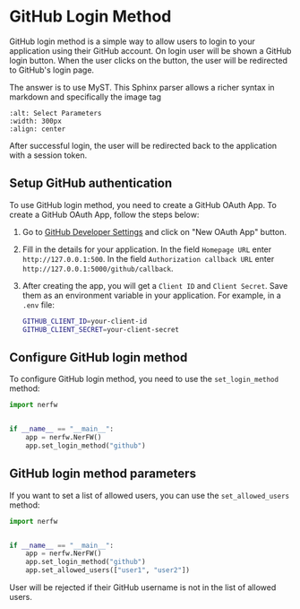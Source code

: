 # GitHub Login Method

GitHub login method is a simple way to allow users to login to your application using their GitHub account.
On login user will be shown a GitHub login button. When the user clicks on the button,
the user will be redirected to GitHub's login page.

The answer is to use MyST. This Sphinx parser allows a richer syntax in markdown and specifically the image tag

```{image} pics/login_github.png
:alt: Select Parameters
:width: 300px
:align: center
```


After successful login, the user will be redirected back to the application with a session token.

## Setup GitHub authentication

To use GitHub login method, you need to create a GitHub OAuth App. To create a GitHub OAuth App, follow the steps below:

1. Go to [GitHub Developer Settings](https://github.com/settings/developers) and click on "New OAuth App" button.
2. Fill in the details for your application. In the field `Homepage URL` enter `http://127.0.0.1:500`.
In the field `Authorization callback URL` enter `http://127.0.0.1:5000/github/callback`.
3. After creating the app, you will get a `Client ID` and `Client Secret`. Save them as an environment variable in
your application. For example, in a `.env` file:

    ```bash
    GITHUB_CLIENT_ID=your-client-id
    GITHUB_CLIENT_SECRET=your-client-secret
    ```

## Configure GitHub login method

To configure GitHub login method, you need to use the `set_login_method` method:

```python
import nerfw


if __name__ == "__main__":
    app = nerfw.NerFW()
    app.set_login_method("github")
```

## GitHub login method parameters

If you want to set a list of allowed users, you can use the `set_allowed_users` method:

```python
import nerfw


if __name__ == "__main__":
    app = nerfw.NerFW()
    app.set_login_method("github")
    app.set_allowed_users(["user1", "user2"])
```

User will be rejected if their GitHub username is not in the list of allowed users.
